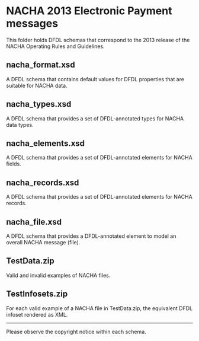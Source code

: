 NACHA 2013 Electronic Payment messages
======================================

This folder holds DFDL schemas that correspond to the 2013 release of the NACHA Operating Rules and Guidelines.

nacha_format.xsd 
----------------
A DFDL schema that contains default values for DFDL properties that are suitable for NACHA data.

nacha_types.xsd
---------------
A DFDL schema that provides a set of DFDL-annotated types for NACHA data types.

nacha_elements.xsd
------------------
A DFDL schema that provides a set of DFDL-annotated elements for NACHA fields.

nacha_records.xsd
-----------------
A DFDL schema that provides a set of DFDL-annotated elements for NACHA records.

nacha_file.xsd
--------------
A DFDL schema that provides a DFDL-annotated element to model an overall NACHA message (file).

TestData.zip
------------
Valid and invalid examples of NACHA files.

TestInfosets.zip
----------------
For each valid example of a NACHA file in TestData.zip, the equivalent DFDL infoset rendered as XML. 

----------------

Please observe the copyright notice within each schema.

